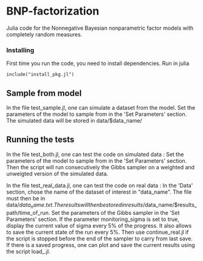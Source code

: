 # BNP-factorization


Julia code for the Nonnegative Bayesian nonparametric factor models with completely random measures.


### Installing

First time you run the code, you need to install dependencies. Run in julia

```
include("install_pkg.jl")
```

## Sample from model
In the file test_sample.jl, one can simulate a dataset from the model. Set the parameters of the model to sample from in the 'Set Parameters' section. The simulated data will be stored in data/$data_name/

## Running the tests

In the file test_both.jl, one can test the code on simulated data : Set the parameters of the model to sample from in the 'Set Parameters' section. 
Then the script will run consecutively the Gibbs sampler on a weighted and unweigted version of the simulated data.


In the file test_real_data.jl, one can test the code on real data :
	In the 'Data' section, chose the name of the dataset of interest in "data_name". The file must then be in data/$data_name.txt. The results will then be stored in results/$data_name/$results_path/time_of_run.
	Set the parameters of the Gibbs sampler in the 'Set Parameters' section. If the parameter monitoring_sigma is set to true, display the current value of sigma every 5% of the progress. It also allows to save the current state of the run every 5%. Then use continue_real.jl if the script is stopped before the end of the sampler to carry from last save. If there is a saved progress, one can plot and save the current results using the script load_.jl.


